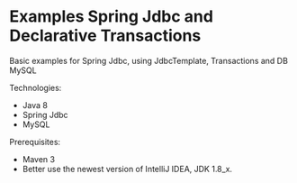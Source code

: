 # Examples Spring Jdbc and Declarative Transactions

Basic examples for Spring Jdbc, using JdbcTemplate, Transactions and DB MySQL

Technologies:
- Java 8
- Spring Jdbc
- MySQL

Prerequisites:
- Maven 3
- Better use the newest version of IntelliJ IDEA, JDK 1.8_x.
